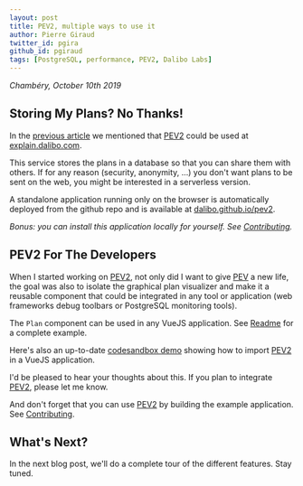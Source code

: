 ```yaml
---
layout: post
title: PEV2, multiple ways to use it
author: Pierre Giraud
twitter_id: pgira
github_id: pgiraud
tags: [PostgreSQL, performance, PEV2, Dalibo Labs]
---
```


*Chambéry, October 10th 2019*

## Storing My Plans? No Thanks!

In the [previous article] we mentioned that [PEV2] could be used
at [explain.dalibo.com].

This service stores the plans in a database so that you can share them with
others. If for any reason (security, anonymity, …) you don't want plans to be
sent on the web, you might be interested in a serverless version.

A standalone application running only on the browser is automatically deployed
from the github repo and is available at [dalibo.github.io/pev2].

*Bonus: you can install this application locally for yourself. See
[Contributing].*

## PEV2 For The Developers

When I started working on [PEV2], not only did I want to give [PEV] a new life,
the goal was also to isolate the graphical plan visualizer and make it
a reusable component that could be integrated in any tool or application
(web frameworks debug toolbars or PostgreSQL monitoring tools).

The `Plan` component can be used in any VueJS application. See
[Readme](https://github.com/dalibo/pev2#usage) for a complete example.

Here's also an up-to-date
[codesandbox demo](https://codesandbox.io/s/pev2-ry2dd) showing how to import
[PEV2] in a VueJS application.



I'd be pleased to hear your thoughts about this. If you plan to integrate
[PEV2], please let me know.

And don't forget that you can use [PEV2] by building the example application.
See [Contributing].

## What's Next?

In the next blog post, we'll do a complete tour of the different features. Stay
tuned.

[previous article]: http://blog.dalibo.com/2019/10/04/pev2.html
[PEV]: http://tatiyants.com/pev/
[PEV2]: http://github.com/dalibo/pev2
[Depesz]: https://explain.depesz.com
[explain.dalibo.com]: https://explain.dalibo.com/
[dalibo.github.io/pev2]: https://dalibo.github.io/pev2
[Contributing]: https://github.com/dalibo/pev2/blob/master/CONTRIBUTING.md#project-setup
